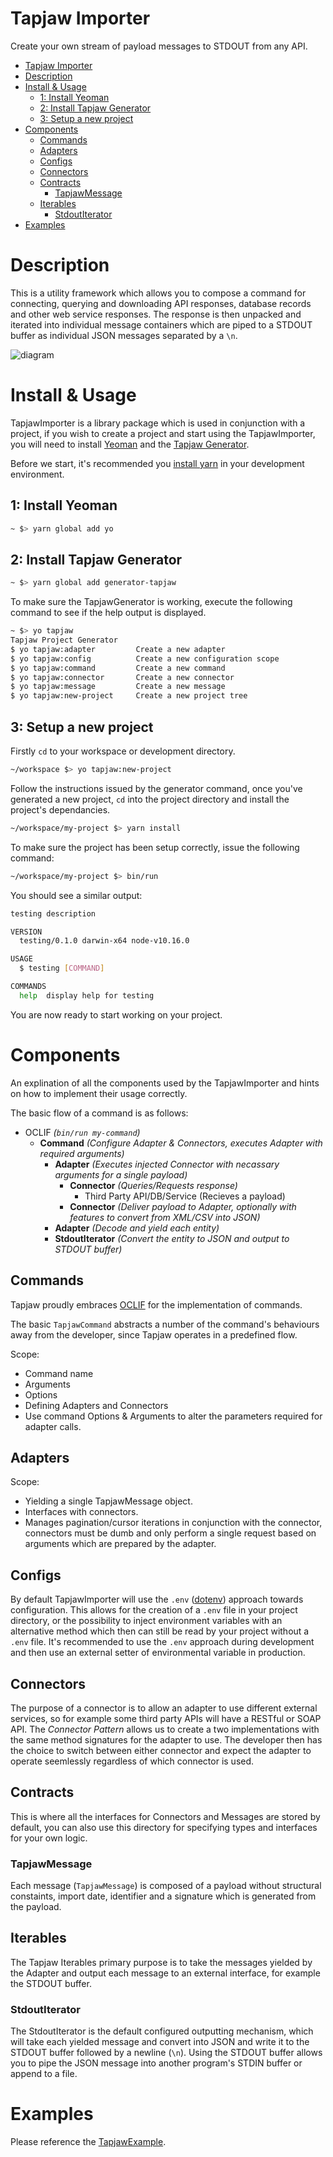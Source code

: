 Tapjaw Importer
===============

Create your own stream of payload messages to STDOUT from any API.

<!-- toc -->
- [Tapjaw Importer](#tapjaw-importer)
- [Description](#description)
- [Install &amp; Usage](#install-amp-usage)
  - [1: Install Yeoman](#1-install-yeoman)
  - [2: Install Tapjaw Generator](#2-install-tapjaw-generator)
  - [3: Setup a new project](#3-setup-a-new-project)
- [Components](#components)
  - [Commands](#commands)
  - [Adapters](#adapters)
  - [Configs](#configs)
  - [Connectors](#connectors)
  - [Contracts](#contracts)
    - [TapjawMessage](#tapjawmessage)
  - [Iterables](#iterables)
    - [StdoutIterator](#stdoutiterator)
- [Examples](#examples)
<!-- tocstop -->

# Description

This is a utility framework which allows you to compose a command for connecting, querying and downloading
API responses, database records and other web service responses. The response is then unpacked and iterated into individual message containers which are piped to a STDOUT buffer as individual JSON messages separated by a `\n`.


![diagram](./resources/diagram.png "Tapjaw Diagram")

# Install & Usage

TapjawImporter is a library package which is used in conjunction with a project, if you wish to create a project and start using the TapjawImporter, you will need to install [Yeoman](https://github.com/yeoman/yo) and the [Tapjaw Generator](https://github.com/digidip/generator-tapjaw).

Before we start, it's recommended you [install yarn](https://yarnpkg.com/en/docs/install) in your development environment.

## 1: Install Yeoman

```bash
~ $> yarn global add yo
```

## 2: Install Tapjaw Generator

```bash
~ $> yarn global add generator-tapjaw
```

To make sure the TapjawGenerator is working, execute the following command to see if the help output is displayed.

```bash
~ $> yo tapjaw
Tapjaw Project Generator
$ yo tapjaw:adapter         Create a new adapter
$ yo tapjaw:config          Create a new configuration scope
$ yo tapjaw:command         Create a new command
$ yo tapjaw:connector       Create a new connector
$ yo tapjaw:message         Create a new message
$ yo tapjaw:new-project     Create a new project tree
```

## 3: Setup a new project

Firstly `cd` to your workspace or development directory.

```bash
~/workspace $> yo tapjaw:new-project
```

Follow the instructions issued by the generator command, once you've generated a new project, `cd` into the project directory and install the project's dependancies.

```bash
~/workspace/my-project $> yarn install
```

To make sure the project has been setup correctly, issue the following command:

```bash
~/workspace/my-project $> bin/run
```

You should see a similar output:

```bash
testing description

VERSION
  testing/0.1.0 darwin-x64 node-v10.16.0

USAGE
  $ testing [COMMAND]

COMMANDS
  help  display help for testing
```

You are now ready to start working on your project.

# Components

An explination of all the components used by the TapjawImporter and hints on how to implement their usage correctly.

The basic flow of a command is as follows:

- OCLIF *(`bin/run my-command`)*
    - **Command** *(Configure Adapter & Connectors, executes Adapter with required arguments)*
        - **Adapter** *(Executes injected Connector with necassary arguments for a single payload)*
            - **Connector** *(Queries/Requests response)*
                - Third Party API/DB/Service (Recieves a payload)
            - **Connector** *(Deliver payload to Adapter, optionally with features to convert from XML/CSV into JSON)*
        - **Adapter** *(Decode and yield each entity)*
        - **StdoutIterator** *(Convert the entity to JSON and output to STDOUT buffer)*

## Commands

Tapjaw proudly embraces [OCLIF](https://github.com/oclif/oclif) for the implementation of commands.

The basic `TapjawCommand` abstracts a number of the command's behaviours away from the developer, since Tapjaw operates in a predefined flow.

Scope:
* Command name
* Arguments
* Options
* Defining Adapters and Connectors
* Use command Options & Arguments to alter the parameters required for adapter calls.

## Adapters

Scope:
* Yielding a single TapjawMessage object.
* Interfaces with connectors.
* Manages pagination/cursor iterations in conjunction with the connector, connectors must be dumb and only perform a single request based on arguments which are prepared by the adapter.

## Configs

By default TapjawImporter will use the `.env` ([dotenv](https://github.com/motdotla/dotenv)) approach towards configuration. This allows for the creation of a `.env` file in your project directory, or the possibility to inject environment variables with an alternative method which then can still be read by your project without a `.env` file.  It's recommended to use the `.env` approach during development and then use an external setter of environmental variable in production.

## Connectors

The purpose of a connector is to allow an adapter to use different external services, so for example some third party APIs will have a RESTful or SOAP API. The _Connector Pattern_ allows us to create a two implementations with the same method signatures for the adapter to use. The developer then has the choice to switch between either connector and expect the adapter to operate seemlessly regardless of which connector is used.

## Contracts

This is where all the interfaces for Connectors and Messages are stored by default, you can also use this directory for specifying types and interfaces for your own logic.

### TapjawMessage

Each message (`TapjawMessage`) is composed of a payload without structural constaints, import date, identifier and a signature which is generated from the payload.

## Iterables

The Tapjaw Iterables primary purpose is to take the messages yielded by the Adapter and output each message to an external interface, for example the STDOUT buffer.

### StdoutIterator

The StdoutIterator is the default configured outputting mechanism, which will take each yielded message and convert into JSON and write it to the STDOUT buffer followed by a newline (`\n`). Using the STDOUT buffer allows you to pipe the JSON message into another program's STDIN buffer or append to a file.

# Examples

Please reference the [TapjawExample](https://github.com/digidip/tapjaw-example/).
